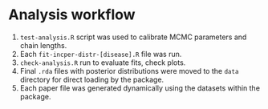 # Analysis workflow

1. `test-analysis.R` script was used to calibrate MCMC parameters and chain lengths.
2. Each `fit-incper-distr-[disease].R` file was run.
3. `check-analysis.R` run to evaluate fits, check plots.
4. Final `.rda` files with posterior distributions were moved to the `data` directory for direct loading by the package.
5. Each paper file was generated dynamically using the datasets within the package.